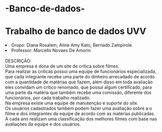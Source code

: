 # -Banco-de-dados-
<h1>Trabalho de banco de dados UVV </h1>
<li> Grupo: Diana Rosalem, Aline Amy Kato, Bernado Zampirole.</li>
<li>Professor: Marcello Novaes De Amorin </li>
<br> DESCRIÇÃO:
<br> Uma empresa é dona de um site de crítica sobre filmes.
<br> Para realizar as críticas possui uma equipe de funcionários especializada, que cada integrante recebe uma parte do dinheiro arrecadado de acordo com a quantidade de matérias que fazem, além disso em toda avaliação eles convidam um crítico renomado, que possui algum certificado, para uma parte da matéria que também recebe uma comissão, diferente dos funcionários, por cada trabalho realizado.
<br> Na empresa existe uma equipe de manutenção e suporte do site. 
<br> Os usuários cadastrados também podem fazer uma avaliação sobre a o filme e dos integrantes da equipe de acordo com as matérias publicadas. 
<br>A cada ano realizam uma classificação dos melhores filmes com base nas avaliações da equipe e dos usuários.
